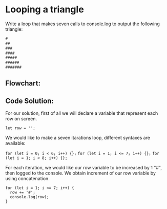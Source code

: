 # Looping a triangle

Write a loop that makes seven calls to console.log to output the following triangle:

```js
#
##
###
####
#####
######
#######
```

## Flowchart: 


## Code Solution: 

For our solution, first of all we will declare a variable that represent each row on screen. 

```let row = '';```

We would like to make a seven itarations loop, different syntaxes are available: 

```for (let i = 0; i < 6; i++) {};```
```for (let i = 1; i <= 7; i++) {};```
```for (let i = 1; i < 8; i++) {};```

For each iteration, we would like our row variable to be increased by 1 "#", then logged to the console.
We obtain increment of our row variable by using concatenation.

```
for (let i = 1; i <= 7; i++) {
  row += '#';
  console.log(row);
}
```
